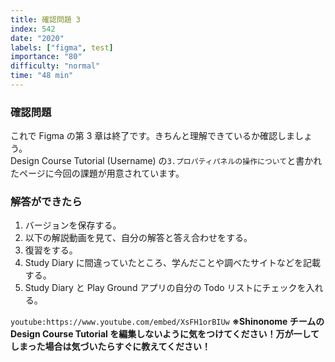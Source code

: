 ```yaml
---
title: 確認問題 3
index: 542
date: "2020"
labels: ["figma", test]
importance: "80"
difficulty: "normal"
time: "48 min"
---
```


### 確認問題

これで Figma の第 3 章は終了です。きちんと理解できているか確認しましょう。  
Design Course Tutorial (Username) の`3.プロパティパネルの操作について`と書かれたページに今回の課題が用意されています。

### 解答ができたら

1. バージョンを保存する。
2. 以下の解説動画を見て、自分の解答と答え合わせをする。
3. 復習をする。
4. Study Diary に間違っていたところ、学んだことや調べたサイトなどを記載する。
5. Study Diary と Play Ground アプリの自分の Todo リストにチェックを入れる。

`youtube:https://www.youtube.com/embed/XsFH1orBIUw`
**※Shinonome チームの Design Course Tutorial を編集しないように気をつけてください！万が一してしまった場合は気づいたらすぐに教えてください！**
